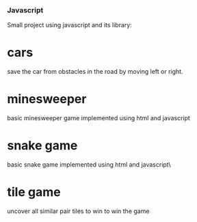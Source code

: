 ### Javascript

Small project using javascript and its library:

# cars

save the car from obstacles in the road by moving left or right.


# minesweeper

basic minesweeper game implemented using html and javascript

# snake game

basic snake game implemented using html and javascript\

# tile game

uncover all similar pair  tiles to win to win the game

